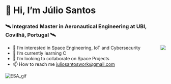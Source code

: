 ### <h1> 👋 Hi, I’m Júlio Santos</h1>

<h3>🛰 Integrated Master in Aeronautical Engineering at UBI, Covilhã, Portugal 🛰 </h3>


<p><img align="right" src="https://media1.giphy.com/media/XqSn4oWllPHzL0ldmn/giphy.gif?cid=790b7611119cb587bc5fd595c3aaa2a2282d199d28fb1553&rid=giphy.gif&ct=s" border-radius="25"></p>

- 👀 I’m interested in Space Engineering, IoT and Cybersecurity
- 🌱 I’m currently learning C
- 💞️ I’m looking to collaborate on Space Projects
- 📫 How to reach me juliosantoswork@gmail.com

<!---
juliosantoswork/juliosantoswork is a ✨ special ✨ repository because its `README.md` (this file) appears on your GitHub profile.
You can click the Preview link to take a look at your changes.
--->

![ESA_gif](https://user-images.githubusercontent.com/78261434/216694972-6aba89bc-b13f-467e-8eb6-ab180be34443.gif)
